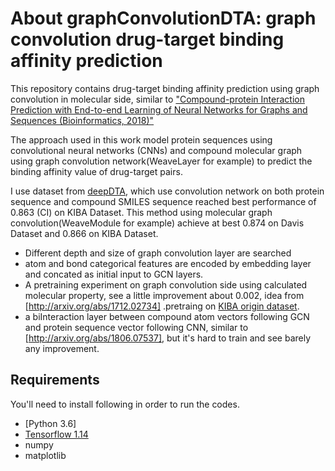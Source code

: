 # About graphConvolutionDTA: graph convolution drug-target binding affinity prediction
This repository contains drug-target binding affinity prediction using graph convolution in molecular side, similar to ["Compound-protein Interaction Prediction with End-to-end Learning of Neural Networks for Graphs and Sequences (Bioinformatics, 2018)"](https://github.com/masashitsubaki/CPI_prediction)


The approach used in this work model protein sequences  using convolutional neural networks (CNNs) and compound molecular graph using  graph convolution network(WeaveLayer for example) to predict the binding affinity value of drug-target pairs.


I use dataset from [deepDTA](http://arxiv.org/abs/1801.10193), which use convolution network on both protein sequence and compound SMILES sequence reached best performance of 0.863 (CI) on KIBA Dataset. This method using molecular graph convolution(WeaveModule for example) achieve at best 0.874 on Davis Dataset and 0.866 on KIBA Dataset.


* Different depth and size of graph convolution layer are searched
* atom and bond categorical features are encoded by embedding layer and concated as initial input to GCN layers.
* A pretraining experiment on graph convolution side using calculated molecular property, see a little improvement about 0.002, idea from [http://arxiv.org/abs/1712.02734] .pretraing on [KIBA origin dataset](http://arxiv.org/abs/1801.10193).
* a biInteraction layer between compound atom vectors following GCN and protein sequence vector following CNN, similar to [http://arxiv.org/abs/1806.07537], but it's hard to train and see barely any improvement.
## Requirements

You'll need to install following in order to run the codes.

*  [Python 3.6]
*  [Tensorflow 1.14](https://www.tensorflow.org/install/)
*  numpy
*  matplotlib
